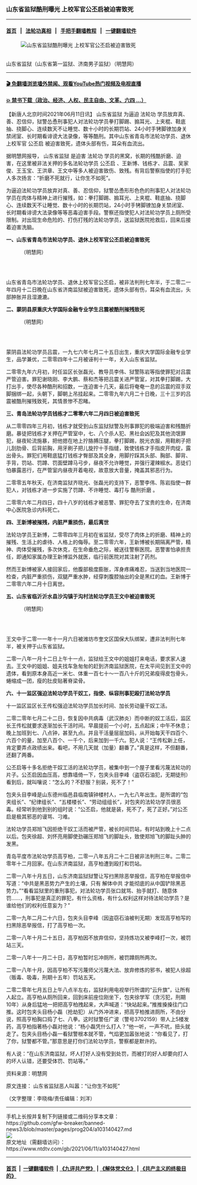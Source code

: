 ### 山东省监狱酷刑曝光 上校军官公丕启被迫害致死
------------------------

#### [首页](https://github.com/gfw-breaker/banned-news3/blob/master/README.md) &nbsp;&nbsp;|&nbsp;&nbsp; [法轮功真相](https://github.com/begood0513/basic/blob/master/README.md)  &nbsp;&nbsp;|&nbsp;&nbsp; [手把手翻墙教程](https://github.com/gfw-breaker/guides/wiki)  &nbsp;&nbsp;|&nbsp;&nbsp; [一键翻墙软件](https://github.com/gfw-breaker/nogfw/blob/master/README.md)  



<div><div class="featured_image">
 <figure>
  <img alt="山东省监狱酷刑曝光 上校军官公丕启被迫害致死" src="https://i.ntdtv.com/assets/uploads/2021/06/2021-06-11_195900-800x450.jpg"/>
 </figure><br/>
 <span class="caption">
  山东省监狱（山东省第一监狱、济南男子监狱）（明慧网）
 </span>
</div>
</div><hr/>

#### [ 🎬  免翻墙浏览墙外禁闻、观看YouTube热门视频及电视直播](https://github.com/gfw-breaker/HelloWorld)

#### [ 💥  禁书下载（政治、经济、人权、民主自由、文革、六四 ...）](https://github.com/gfw-breaker/books/blob/master/README.md)

<div><div class="post_content" itemprop="articleBody">
 <p>
  【新唐人北京时间2021年06月11日讯】
  <ok href="https://www.ntdtv.com/gb/山东省监狱.htm">
   山东省监狱
  </ok>
  为逼迫
  <ok href="https://www.ntdtv.com/gb/法轮功.htm">
   法轮功
  </ok>
  学员放弃真、善、忍信仰，狱警怂恿刑事犯人对法轮功学员拳打脚踢、搧耳光、上夹棍、鞋底抽、挠脚心、连续数天不让睡觉、数十小时的长期罚站、24小时手铐脚镣加身关禁闭室、长时期看诽谤大法录像，等等酷刑。其中山东省青岛市法轮功学员、退休上校军官
  <ok href="https://www.ntdtv.com/gb/公丕启.htm">
   公丕启
  </ok>
  被迫害致死，遗体头部有伤，耳朵有血流出。
 </p>
 <p>
  据明慧网报导，
  <ok href="https://www.ntdtv.com/gb/山东省监狱.htm">
   山东省监狱
  </ok>
  是迫害
  <ok href="https://www.ntdtv.com/gb/法轮功.htm">
   法轮功
  </ok>
  学员的黑窝，长期的残酷折磨、迫害，在这里被非法关押的多名法轮功学员
  <ok href="https://www.ntdtv.com/gb/公丕启.htm">
   公丕启
  </ok>
  、王新博、钱栋才、吕震、吴家俊、王玉宝、王洪章、王文中等多人被迫害致伤、致残。有背后警察指使的打手犯人多次扬言：“折磨不死就行，让你生不如死”。
 </p>
 <p>
  为逼迫法轮功学员放弃对真、善、忍信仰，狱警怂恿形形色色的刑事犯人对法轮功学员在肉体与精神上进行摧残，如：拳打脚踢、搧耳光、上夹棍、鞋底抽、挠脚心、连续数天不让睡觉、数十小时的长期罚站，24小时手铐脚镣加身关禁闭室、长时期看诽谤大法录像等等恶毒迫害手段。警察还指使犯人对法轮功学员上厕所受限制。对出现生命危险的、打伤打残的法轮功学员，送监狱医院抢救后，回来后接着迫害洗脑。
 </p>
 <p>
  <strong>
   一、山东省青岛市法轮功学员、退休上校军官公丕启被迫害致死
  </strong>
 </p>
 <figure class="wp-caption alignnone" id="attachment_103140434" style="width: 199px">
  <img alt="" class="size-full wp-image-103140434" src="https://i.ntdtv.com/assets/uploads/2021/06/2021-06-11_194939.jpg">
   <br/><figcaption class="wp-caption-text">
    （明慧网）
   </figcaption><br/>
  </img>
 </figure><br/>
 <p>
  山东省青岛市法轮功学员、退休上校军官公丕启，被非法判刑七年半，于二零二一年四月十二日晚在山东省济南监狱被迫害致死，遗体头部有伤，耳朵有血流出，头部肿胀并且湿漉漉。
 </p>
 <p>
  <strong>
   二、蒙阴县原重庆大学国际金融专业学生吕震被酷刑摧残致死
  </strong>
 </p>
 <figure class="wp-caption alignnone" id="attachment_103140433" style="width: 201px">
  <img alt="" class="size-full wp-image-103140433" src="https://i.ntdtv.com/assets/uploads/2021/06/2021-06-11_194928.jpg">
   <br/><figcaption class="wp-caption-text">
    （明慧网）
   </figcaption><br/>
  </img>
 </figure><br/>
 <p>
  蒙阴县法轮功学员吕震，一九七六年七月二十五日出生，重庆大学国际金融专业学生，品学兼优，二零零四年十二月被诬判十一年，关入山东省监狱。
 </p>
 <p>
  二零零九年六月初，时任监区长张磊光、教导员李伟、狱警陈岩等指使罪犯对吕震严管迫害。罪犯谢晓刚、李大鹏、蔡和杰等把吕震关进严管室，对其拳打脚踢，大打出手，使尽各种酷刑和招数，一连迫害十几天，最后将奄奄一息的吕震的双手双脚捆绑一起，头朝下，脚朝上吊挂起来。二零零九年六月二十日晚，三十三岁的吕震被酷刑摧残致死，其情景惨不忍睹。
 </p>
 <p>
  <strong>
   三、青岛法轮功学员钱栋才二零零六年二月四日被迫害致死
  </strong>
 </p>
 <p>
  从二零零四年三月初，钱栋才就受到山东监狱狱警及刑事罪犯的极端迫害和残酷折磨。暴徒把钱栋才关押在严管室中，七、八个杀人犯、黑社会凶犯及其他流氓罪犯，昼夜轮流施暴，把他摁在地上拧胳膊压腿，拳打脚踢，脱光衣服，用鞋刷子把儿刮肋骨、后背前胸，用牙刷子把儿旋拧十手指缝，致使钱栋才手指皮开肉绽，露出骨头。罪犯们用鞋底猛打钱栋才臀部及其全身，用脚拧踩其头部、胸部、脚背、手背，罚站、罚蹲、罚面壁蹲马弓步，昼夜不允许睡觉，并强行灌辣椒水。恶徒们怕暴露恶行，在严管室内昼夜开着电视，故意放大音量，掩盖其邪恶行为。
 </p>
 <p>
  二零零五年秋天，在济南监狱齐晓光、张磊光的支持下，恶警李伟、陈岩指使一群犯人，对钱栋才进一步实施了罚蹲、不许睡觉、毒打与
  <ok href="https://www.ntdtv.com/gb/酷刑折磨.htm">
   酷刑折磨
  </ok>
  。
 </p>
 <p>
  二零零六年二月四日，四十八岁的钱栋才被恶警、罪犯夺去了宝贵的生命，在济南中心医院急诊内科死亡。
 </p>
 <p>
  <strong>
   四、王新博被摧残，内脏严重损伤，最后离世
  </strong>
 </p>
 <p>
  法轮功学员王新博，二零零四年三月初在省监狱，受尽了肉体上的折磨、精神上的摧残、生活上的虐待、人格上的侮辱。至二零零六年，王新博被长期隔离严管，精神、肉体受摧残，多次休克，在生命垂危之际，被送往警察医院。恶警害怕承担责任，即通知家属办理王新博监外就医，临行前医院对其注射了药剂。
 </p>
 <p>
  然而王新博被家人接回家后，他腹部极度膨胀，浑身疼痛难忍，当送到当地医院一检查，内脏严重损伤，双腿严重水肿，经穿刺腹腔抽出的全是黑红的血。王新博于二零零六年二月十日离世。
 </p>
 <p>
  <strong>
   五、山东省临沂沂水县沙沟镇于沟村法轮功学员王文中被迫害致死
  </strong>
 </p>
 <figure class="wp-caption alignnone" id="attachment_103140431" style="width: 124px">
  <img alt="" class="size-full wp-image-103140431" src="https://i.ntdtv.com/assets/uploads/2021/06/2021-06-11_194909.jpg"/>
  <br/><figcaption class="wp-caption-text">
   （明慧网）
  </figcaption><br/>
 </figure><br/>
 <p>
  王文中于二零一一年十一月六日被潍坊市奎文区国保大队绑架，遭非法判刑七年半，被关押于山东省监狱。
 </p>
 <p>
  二零一八年一月十二日上午十一点，监狱给王文中的姐姐打来电话，要求家人速去。王文中的姐姐、姐夫找车急匆匆的赶到济南监狱医院，在太平间见到王文中的遗体，看到原本身高近一米七、体重一百七十～一百八十斤的兄弟瘦得皮包骨头，蜷缩成一团，瘦的肚皮贴著脊梁骨。
 </p>
 <p>
  <strong>
   六、十一监区强迫法轮功学员干奴工，指使、纵容刑事犯殴打法轮功学员
  </strong>
 </p>
 <p>
  十一监区监区长王传松强迫法轮功学员加长时间、加长劳动量干奴工活。
 </p>
 <p>
  二零二零年七月二十二日，恢复因中共病毒（武汉肺炎）而中断的奴工活后，监区长王传松就要求逐渐加长干活时间。早晨提前一个小时，五点起床；中午不休息；晚上加班到七、八点钟，甚至九点。并且干活量层层加码，从开始每天干四百个、六百个的量，加至八百个、一千个，后来加到一千六。犯人说：“王传松新上任，肯定要弄点政绩出来。看吧，不用几天就（加量）翻番了。”真是这样，不但翻番，还翻了两番。
 </p>
 <p>
  公丕启等十多名拒绝干奴工活的法轮功学员，被集中到一个屋子里看污蔑法轮功的片子。公丕启因血压高，想靠墙倚一下，包夹头目李峰（盗窃石油犯，无期徒刑）看到后，就叫嚷说：“怎么的？不舒服？别装，死不了！”
 </p>
 <p>
  包夹头目李峰是山东德州临邑县临南镇钟楼村人，一九七八年出生。是所谓的“包夹组长”、“纪律组长”、“五楼楼长”、“劳动组组长”，对包夹的法轮功学员很恶毒。经常听到他到别的组时说：“公丕启，他就是装，死不了，死了正好。”对公丕启是极其邪恶的谩骂、刁难。
 </p>
 <p>
  法轮功学员郑旭飞因拒绝干奴工活而被严管，被长时间罚站，有时站到晚上十二点以后。包夹徐超、刘怀亮用脚使劲碾压郑旭飞的脚趾头，致使郑旭飞的脚趾头肿的发黑。
 </p>
 <p>
  青岛平度市法轮功学员高亨柏，二零一八年五月二十二日被非法判刑三年。二零二零年十二月回家。在山东济南监狱，高亨柏遭到殴打和罚站。
 </p>
 <p>
  二零一八年十月五日，山东济南监狱狱警让写扫黑除恶举报信，高亨柏在举报信中写道：“中共是黑恶势力产生的土壤，只有
  <ok href="https://www.ntdtv.com/gb/解体中共.htm">
   解体中共
  </ok>
  才能彻底的从中国铲除黑恶势力。”“看看监狱里的重刑事犯，对法轮功学员张口就骂、抬手就打、随意体罚……，刑事犯是真正的罪犯，有什么资格，有什么权利这样对待法轮功学员？是谁给他们的权利任意妄为？”
 </p>
 <p>
  二零一九年二月二十六日，包夹头目李峰（因盗窃石油被判无期）发现高亨柏写的扫黑除恶举报信，打了高亨柏一次。
 </p>
 <p>
  二零一八年十月二十五日，高亨柏因不放弃信仰，坚持炼功又被李峰打一次，被罚站三天。
 </p>
 <p>
  二零一八年十一月二十日，高亨柏暂时忘冲厕所，被罚蹲厕所两次。
 </p>
 <p>
  二零一八年十月，因高亨柏不写污蔑师父污蔑大法、放弃修炼的邪书，被犯人徐超（贩毒、吸毒，刑期十五年）罚站五天。
 </p>
 <p>
  二零二零年七月五日上午八点半左右，监狱利用电视举行所谓的“云升旗”，让所有人起立。高亨柏从厕所回来，回到床前座位刚坐下，包夹徐学军（贪污犯，刑期10年）从身后猛地一把把高亨柏拽起来，大声喊道：“快站起来。”推推搡搡往门口推。这时包夹头目杨小磊（抢劫犯）从门外冲进来，把高亨柏推进厕所，不由分说，照高亨柏胸口捣了七、八拳。这时狱警任广波（警号3702159）带人上5楼发药，高亨柏指著杨小磊对他说：“杨小磊凭什么打人？”他一听，一声不吭，扭头就走了。包夹头目杨小磊一看狱警根本就不管，气焰更加嚣张地说：“你看见了，打了你，狱警都不管。”那意思是打你们法轮功学员，警察都是默许的。
 </p>
 <p>
  有人说：“在山东济南监狱，坏人打好人没有受到处罚，而被打的好人却要向打人的坏人认错，还要受体罚、罚站等。”
 </p>
 <p>
  资料来源：明慧网
 </p>
 <p>
  原文连接：
  <ok href="https://big5.minghui.org/mh/articles/2021/6/11/%E5%B1%B1%E6%9D%B1%E7%9C%81%E7%9B%A3%E7%8D%84%E6%83%A1%E4%BA%BA%E5%8F%AB%E5%9B%82-%E3%80%8C%E8%AE%93%E4%BD%A0%E7%94%9F%E4%B8%8D%E5%A6%82%E6%AD%BB%E3%80%8D-426865.html">
   山东省监狱恶人叫嚣：“让你生不如死”
  </ok>
 </p>
 <p>
  （文字整理：李晓梅/责任编辑：刘洋）
 </p>
 <div class="single_ad">
 </div>
</div>
</div>
<hr/>
手机上长按并复制下列链接或二维码分享本文章：<br/>
https://github.com/gfw-breaker/banned-news3/blob/master/pages/prog204/a103140427.md <br/>
<a href='https://github.com/gfw-breaker/banned-news3/blob/master/pages/prog204/a103140427.md'><img src='https://github.com/gfw-breaker/banned-news3/blob/master/pages/prog204/a103140427.md.png'/></a> <br/>
原文地址（需翻墙访问）：https://www.ntdtv.com/gb/2021/06/11/a103140427.html


------------------------
#### [首页](https://github.com/gfw-breaker/banned-news3/blob/master/README.md) &nbsp;|&nbsp; [一键翻墙软件](https://github.com/gfw-breaker/nogfw/blob/master/README.md) &nbsp;| [《九评共产党》](https://github.com/gfw-breaker/9ping.md/blob/master/README.md#九评之一评共产党是什么) | [《解体党文化》](https://github.com/gfw-breaker/jtdwh.md/blob/master/README.md) | [《共产主义的终极目的》](https://github.com/gfw-breaker/gczydzjmd.md/blob/master/README.md)


<img src='http://gfw-breaker.win/banned-news3/pages/prog204/a103140427.md' width='0px' height='0px'/>